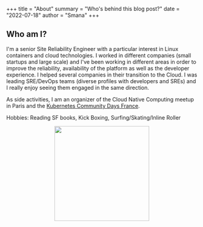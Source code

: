 +++
title = "About"
summary = "Who's behind this blog post?"
date = "2022-07-18"
author = "Smana"
+++

## Who am I?

I'm a senior Site Reliability Engineer with a particular interest in Linux containers and cloud technologies.
I worked in different companies (small startups and large scale) and I've been working in different areas in order to improve the reliability, availability of the platform as well as the developer experience.
I helped several companies in their transition to the Cloud. I was leading SRE/DevOps teams (diverse profiles with developers and SREs) and I really enjoy seeing them engaged in the same direction.

As side activities, I am an organizer of the Cloud Native Computing meetup in Paris and the [Kubernetes Community Days France](https://www.kcdfrance.fr/).

Hobbies: Reading SF books, Kick Boxing, Surfing/Skating/Inline Roller

<center><img src="about.png" width="250" /></center>
